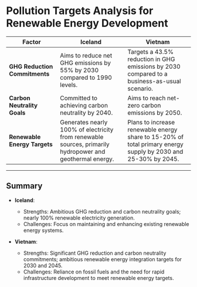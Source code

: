
# Pollution Targets Analysis for Renewable Energy Development

| **Factor**                  | **Iceland**                                                                                                                                                           | **Vietnam**                                                                                                                                                           |
|-----------------------------|----------------------------------------------------------------------------------------------------------------------------------------------------------------------|----------------------------------------------------------------------------------------------------------------------------------------------------------------------|
| **GHG Reduction Commitments** | Aims to reduce net GHG emissions by 55% by 2030 compared to 1990 levels.                                                                                          | Targets a 43.5% reduction in GHG emissions by 2030 compared to a business-as-usual scenario.                                                                         |
| **Carbon Neutrality Goals**  | Committed to achieving carbon neutrality by 2040.                                                                                                                  | Aims to reach net-zero carbon emissions by 2050.                                                                                                                     |
| **Renewable Energy Targets** | Generates nearly 100% of electricity from renewable sources, primarily hydropower and geothermal energy.                                                            | Plans to increase renewable energy share to 15-20% of total primary energy supply by 2030 and 25-30% by 2045.                                                       |

---

## Summary

- **Iceland**:
  - Strengths: Ambitious GHG reduction and carbon neutrality goals; nearly 100% renewable electricity generation.
  - Challenges: Focus on maintaining and enhancing existing renewable energy systems.

- **Vietnam**:
  - Strengths: Significant GHG reduction and carbon neutrality commitments; ambitious renewable energy integration targets for 2030 and 2045.
  - Challenges: Reliance on fossil fuels and the need for rapid infrastructure development to meet renewable energy targets.
